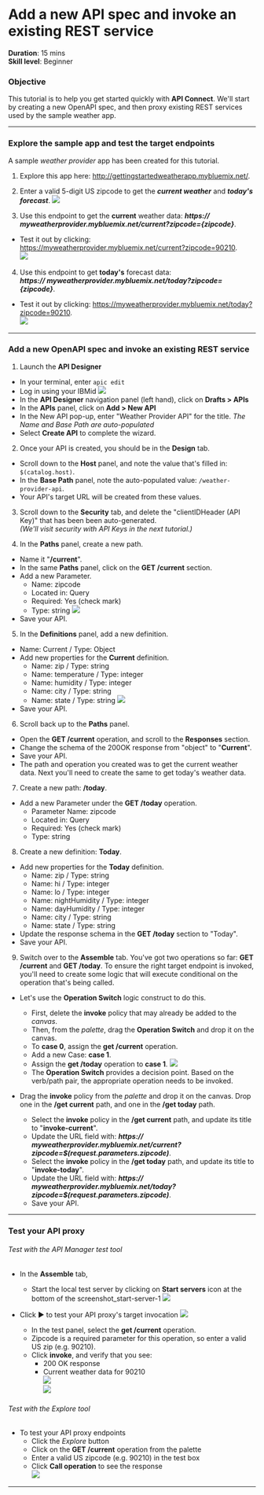 # Add a new API spec and invoke an existing REST service
**Duration**: 15 mins  
**Skill level**: Beginner  


### Objective
This tutorial is to help you get started quickly with **API Connect**. We'll start by creating a new OpenAPI spec, and then proxy existing REST services used by the sample weather app.

---


### Explore the sample app and test the target endpoints
A sample _weather provider_ app has been created for this tutorial.
1. Explore this app here: http://gettingstartedweatherapp.mybluemix.net/.
2. Enter a valid 5-digit US zipcode to get the _**current weather**_ and _**today's forecast**_.
![](images/explore-weatherapp-1.png)

3. Use this endpoint to get the **current** weather data:     _**https:// myweatherprovider<span></span>.mybluemix.net/current?zipcode={zipcode}**_.
  - Test it out by clicking: https://myweatherprovider.mybluemix.net/current?zipcode=90210.  
  ![](images/explore-weatherapp-2.png)

4. Use this endpoint to get **today's** forecast data:  
   _**https:// myweatherprovider<span></span>.mybluemix.net/today?zipcode={zipcode}**_.
  - Test it out by clicking: https://myweatherprovider.mybluemix.net/today?zipcode=90210.  
  ![](images/explore-weatherapp-3.png)


---

### Add a new OpenAPI spec and invoke an existing REST service
1. Launch the **API Designer**
  - In your terminal, enter `apic edit`
  - Log in using your IBMid
    ![](images/screenshot_apic-edit_login.png)
  - In the **API Designer** navigation panel (left hand), click on **Drafts > APIs**
  - In the **APIs** panel, click on **Add > New API**
  - In the New API pop-up, enter "Weather Provider API" for the title.  _The Name and Base Path are auto-populated_  
  - Select **Create API** to complete the wizard.  


2. Once your API is created, you should be in the **Design** tab.
  - Scroll down to the **Host** panel, and note the value that's filled in: ```$(catalog.host)```.  
  - In the **Base Path** panel, note the auto-populated value: ```/weather-provider-api```.  
  - Your API's target URL will be created from these values.  


3. Scroll down to the **Security** tab, and delete the "clientIDHeader (API Key)" that has been been auto-generated.  
_(We'll visit security with API Keys in the next tutorial.)_  


4. In the **Paths** panel, create a new path.
  - Name it "**/current**".  
  - In the same **Paths** panel, click on the **GET /current** section.  
  - Add a new Parameter.  
    - Name: zipcode
    - Located in: Query
    - Required: Yes (check mark)
    - Type: string
    ![](images/path-current-1.png)
  - Save your API.

5. In the **Definitions** panel, add a new definition.
  - Name: Current  /  Type: Object
  - Add new properties for the **Current** definition.
    - Name: zip         /  Type: string
    - Name: temperature /  Type: integer
    - Name: humidity    /  Type: integer
    - Name: city        /  Type: string
    - Name: state       /  Type: string
    ![](images/definition-current-1.png)
  - Save your API.  


6. Scroll back up to the **Paths** panel.
  - Open the **GET /current** operation, and scroll to the **Responses** section.
  - Change the schema of the 200OK response from "object" to "**Current**".
  - Save your API.
  - The path and operation you created was to get the current weather data. Next you'll need to create the same to get today's weather data.  

7. Create a new path: **/today**.
  - Add a new Parameter under the **GET /today** operation.
    - Parameter Name: zipcode
    - Located in: Query
    - Required: Yes (check mark)
    - Type: string  

8. Create a new definition: **Today**.
  - Add new properties for the **Today** definition.
    - Name: zip / Type: string
    - Name: hi / Type: integer
    - Name: lo / Type: integer
    - Name: nightHumidity / Type: integer
    - Name: dayHumidity / Type: integer
    - Name: city / Type: string
    - Name: state / Type: string
  - Update the response schema in the **GET /today** section to "Today".
  - Save your API.

9. Switch over to the **Assemble** tab. You've got two operations so far: **GET /current** and **GET /today**. To ensure the right target endpoint is invoked, you'll need to create some logic that will execute conditional on the operation that's being called.
- Let's use the **Operation Switch** logic construct to do this.  
  - First, delete the **invoke** policy that may already be added to the _canvas_.  
  - Then, from the _palette_, drag the **Operation Switch** and drop it on the canvas.  
  - To **case 0**, assign the **get /current** operation.
  - Add a new Case: **case 1**.
  - Assign the **get /today** operation to **case 1**.
    ![](images/assemble-1.png)
  - The **Operation Switch** provides a decision point. Based on the verb/path pair, the appropriate operation needs to be invoked.  

- Drag the **invoke** policy from the _palette_ and drop it on the canvas. Drop one in the **/get current** path, and one in the **/get today** path.
  - Select the **invoke** policy in the **/get current** path, and update its title to "**invoke-current**".  
  - Update the URL field with: _**https:// myweatherprovider<span></span>.mybluemix.net/current?zipcode=$(request.parameters.zipcode)**_.
  - Select the **invoke** policy in the **/get today** path, and update its title to "**invoke-today**".  
  - Update the URL field with: _**https:// myweatherprovider<span></span>.mybluemix.net/today?zipcode=$(request.parameters.zipcode)**_.  
  - Save your API.


---

### Test your API proxy

###### Test with the _API Manager test tool_
- In the **Assemble** tab,
  - Start the local test server by clicking on **Start servers** icon at the bottom of the screenshot_start-server-1
    ![](images/screenshot_start-server-1.png)

- Click ► to test your API proxy's target invocation
    ![](images/screenshot_test-0.png)

  - In the test panel, select the **get /current** operation.  
  - Zipcode is a required parameter for this operation, so enter a valid US zip (e.g. 90210).  
  - Click **invoke**, and verify that you see:
    - 200 OK response
    - Current weather data for 90210  
    ![](images/screenshot_test-1.png)  
    ![](images/screenshot_test-2.png)  


###### Test with the _Explore tool_  
- To test your API proxy endpoints
  - Click the _Explore_ button
  - Click on the **GET /current** operation from the palette
  - Enter a valid US zipcode (e.g. 90210) in the test box
  - Click **Call operation** to see the response  
  ![](images/screenshot_explore.png)  
  
---
